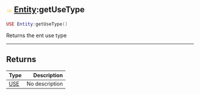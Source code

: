 ## ![shared](../../.gitbook/assets/shared.png) [Entity](./readme/entity.md):getUseType

```lua
USE Entity:getUseType()
```

Returns the ent use type

------
## Returns

| Type   | Description |
| ------ | ----------: |
| [USE](./readme/use.md) | No description |

